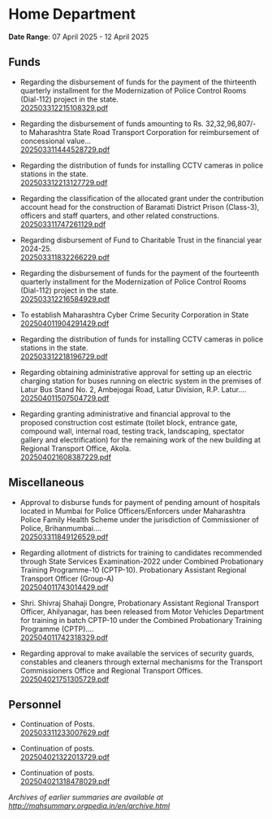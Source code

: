 # Home Department

**Date Range**: 07 April 2025 - 12 April 2025


## Funds
- Regarding the disbursement of funds for the payment of the thirteenth quarterly installment for the Modernization of Police Control Rooms (Dial-112) project in the state.\
  [202503312215108329.pdf](https://gr.maharashtra.gov.in/Site/Upload/Government%20Resolutions/English/202503312215108329.pdf)

- Regarding the disbursement of funds amounting to Rs. 32,32,96,807/- to Maharashtra State Road Transport Corporation for reimbursement of concessional value...\
  [202503311444528729.pdf](https://gr.maharashtra.gov.in/Site/Upload/Government%20Resolutions/English/202503311444528729.pdf)

- Regarding the distribution of funds for installing CCTV cameras in police stations in the state.\
  [202503312213127729.pdf](https://gr.maharashtra.gov.in/Site/Upload/Government%20Resolutions/English/202503312213127729.pdf)

- Regarding the classification of the allocated grant under the contribution account head for the construction of Baramati District Prison (Class-3), officers and staff quarters, and other related constructions.\
  [202503311747261129.pdf](https://gr.maharashtra.gov.in/Site/Upload/Government%20Resolutions/English/202503311747261129.pdf)

- Regarding disbursement of Fund to Charitable Trust in the financial year 2024-25.\
  [202503311832266229.pdf](https://gr.maharashtra.gov.in/Site/Upload/Government%20Resolutions/English/202503311832266229.pdf)

- Regarding the disbursement of funds for the payment of the fourteenth quarterly installment for the Modernization of Police Control Rooms (Dial-112) project in the state.\
  [202503312216584929.pdf](https://gr.maharashtra.gov.in/Site/Upload/Government%20Resolutions/English/202503312216584929.pdf)

- To establish Maharashtra Cyber Crime Security Corporation in State\
  [202504011904291429.pdf](https://gr.maharashtra.gov.in/Site/Upload/Government%20Resolutions/English/202504011904291429.pdf.pdf)

- Regarding the distribution of funds for installing CCTV cameras in police stations in the state.\
  [202503312218196729.pdf](https://gr.maharashtra.gov.in/Site/Upload/Government%20Resolutions/English/202503312218196729.pdf)

- Regarding obtaining administrative approval for setting up an electric charging station for buses running on electric system in the premises of Latur Bus Stand No. 2, Ambejogai Road, Latur Division, R.P. Latur....\
  [202504011507504729.pdf](https://gr.maharashtra.gov.in/Site/Upload/Government%20Resolutions/English/202504011507504729.pdf)

- Regarding granting administrative and financial approval to the proposed construction cost estimate (toilet block, entrance gate, compound wall, internal road, testing track, landscaping, spectator gallery and electrification) for the remaining work of the new building at Regional Transport Office, Akola.\
  [202504021608387229.pdf](https://gr.maharashtra.gov.in/Site/Upload/Government%20Resolutions/English/202504021608387229.pdf)

## Miscellaneous
- Approval to disburse funds for payment of pending amount of hospitals located in Mumbai for Police Officers/Enforcers under Maharashtra Police Family Health Scheme under the jurisdiction of Commissioner of Police, Brihanmumbai....\
  [202503311849126529.pdf](https://gr.maharashtra.gov.in/Site/Upload/Government%20Resolutions/English/202503311849126529.pdf)

- Regarding allotment of districts for training to candidates recommended through State Services Examination-2022 under Combined Probationary Training Programme-10 (CPTP-10). Probationary Assistant Regional Transport Officer (Group-A)\
  [202504011743014429.pdf](https://gr.maharashtra.gov.in/Site/Upload/Government%20Resolutions/English/202504011743014429.pdf)

- Shri. Shivraj Shahaji Dongre, Probationary Assistant Regional Transport Officer, Ahilyanagar, has been released from Motor Vehicles Department for training in batch CPTP-10 under the Combined Probationary Training Programme (CPTP)....\
  [202504011742318329.pdf](https://gr.maharashtra.gov.in/Site/Upload/Government%20Resolutions/English/202504011742318329.pdf)

- Regarding approval to make available the services of security guards, constables and cleaners through external mechanisms for the Transport Commissioners Office and Regional Transport Offices.\
  [202504021751305729.pdf](https://gr.maharashtra.gov.in/Site/Upload/Government%20Resolutions/English/202504021751305729.pdf)

## Personnel
- Continuation of Posts.\
  [202503311233007629.pdf](https://gr.maharashtra.gov.in/Site/Upload/Government%20Resolutions/English/202503311233007629.pdf)

- Continuation of posts.\
  [202504021322013729.pdf](https://gr.maharashtra.gov.in/Site/Upload/Government%20Resolutions/English/202504021322013729.pdf)

- Continuation of posts.\
  [202504021318478029.pdf](https://gr.maharashtra.gov.in/Site/Upload/Government%20Resolutions/English/202504021318478029.pdf)


*Archives of earlier summaries are available at http://mahsummary.orgpedia.in/en/archive.html*